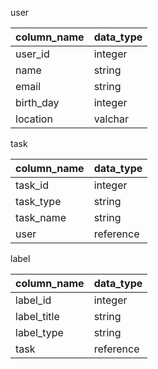 user 

column_name| data_type
-----------|-----------
user_id    | integer
name|string 
email|string 
birth_day|integer 
location|valchar 

task 

column_name| data_type
-----------|-----------
task_id|integer 
task_type|string 
task_name|string 
user|reference


label

column_name| data_type
-----------|-----------
 label_id|integer 
 label_title|string 
 label_type|string
 task|reference
